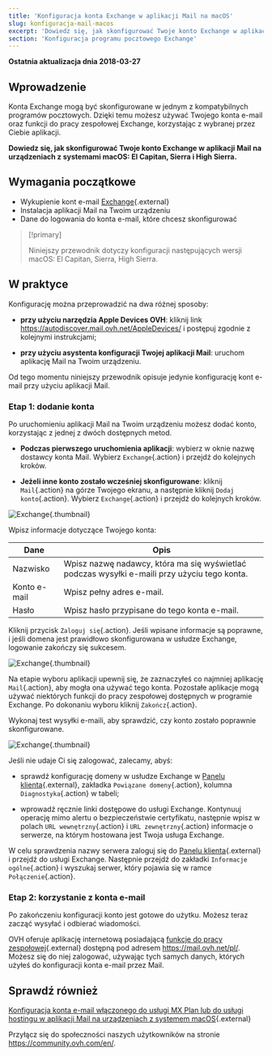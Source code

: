 ```yaml
---
title: 'Konfiguracja konta Exchange w aplikacji Mail na macOS'
slug: konfiguracja-mail-macos
excerpt: 'Dowiedz się, jak skonfigurować Twoje konto Exchange w aplikacji Mail na macOS - El Capitan, Sierra i High Sierra'
section: 'Konfiguracja programu pocztowego Exchange'
---
```


**Ostatnia aktualizacja dnia 2018-03-27**

## Wprowadzenie

Konta Exchange mogą być skonfigurowane w jednym z kompatybilnych programów pocztowych.  Dzięki temu możesz używać Twojego konta e-mail oraz funkcji do pracy zespołowej Exchange, korzystając z wybranej przez Ciebie aplikacji.

**Dowiedz się, jak skonfigurować Twoje konto Exchange w aplikacji Mail na urządzeniach z systemami macOS: El Capitan, Sierra i High Sierra.**


## Wymagania początkowe

- Wykupienie kont e-mail [Exchange](https://www.ovh.pl/emaile/){.external}
- Instalacja aplikacji Mail na Twoim urządzeniu
- Dane do logowania do konta e-mail, które chcesz skonfigurować

> [!primary]
>
> Niniejszy przewodnik dotyczy konfiguracji następujących wersji macOS: El Capitan, Sierra, High Sierra.
>

## W praktyce

Konfigurację można przeprowadzić na dwa różnej sposoby:

- **przy użyciu narzędzia Apple Devices OVH**: kliknij link <https://autodiscover.mail.ovh.net/AppleDevices/> i postępuj zgodnie z kolejnymi instrukcjami;

- **przy użyciu asystenta konfiguracji Twojej aplikacji Mail**: uruchom aplikację Mail na Twoim urządzeniu.

Od tego momentu niniejszy przewodnik opisuje jedynie konfigurację kont e-mail przy użyciu aplikacji Mail.

### Etap 1: dodanie konta

Po uruchomieniu aplikacji Mail na Twoim urządzeniu możesz dodać konto, korzystając z jednej z dwóch dostępnych metod.

- **Podczas pierwszego uruchomienia aplikacji**: wybierz w oknie nazwę dostawcy konta Mail. Wybierz `Exchange`{.action} i przejdź do kolejnych kroków.

- **Jeżeli inne konto zostało wcześniej skonfigurowane**: kliknij `Mail`{.action} na górze Twojego ekranu, a następnie kliknij `Dodaj konto`{.action}. Wybierz `Exchange`{.action} i przejdź do kolejnych kroków.

![Exchange](images/configuration-mail-macos-step1.png){.thumbnail}

Wpisz informacje dotyczące Twojego konta:

|Dane|Opis| 
|---|---| 
|Nazwisko|Wpisz nazwę nadawcy, która ma się wyświetlać podczas wysyłki e-maili przy użyciu tego konta.|
|Konto e-mail|Wpisz pełny adres e-mail.|
|Hasło|Wpisz hasło przypisane do tego konta e-mail.|  

Kliknij przycisk `Zaloguj się`{.action}. Jeśli wpisane informacje są poprawne, i jeśli domena jest prawidłowo skonfigurowana w usłudze Exchange, logowanie zakończy się sukcesem.

![Exchange](images/configuration-mail-macos-step2.png){.thumbnail}

Na etapie wyboru aplikacji upewnij się, że zaznaczyłeś co najmniej aplikację `Mail`{.action}, aby mogła ona używać tego konta. Pozostałe aplikacje mogą używać niektórych funkcji do pracy zespołowej dostępnych w programie Exchange. Po dokonaniu wyboru kliknij `Zakończ`{.action}.

Wykonaj test wysyłki e-maili, aby sprawdzić, czy konto zostało poprawnie skonfigurowane.

![Exchange](images/configuration-mail-macos-step3.png){.thumbnail}

Jeśli nie udaje Ci się zalogować, zalecamy, abyś:

- sprawdź konfigurację domeny w usłudze Exchange w [Panelu klienta](https://www.ovh.com/auth/?action=gotomanager){.external}, zakładka `Powiązane domeny`{.action}, kolumna `Diagnostyka`{.action} w tabeli;

- wprowadź ręcznie linki dostępowe do usługi Exchange. Kontynuuj operację mimo alertu o bezpieczeństwie certyfikatu, następnie wpisz w polach `URL wewnętrzny`{.action} i `URL zewnętrzny`{.action} informacje o serwerze, na którym hostowana jest Twoja usługa Exchange.

W celu sprawdzenia nazwy serwera zaloguj się do [Panelu klienta](https://www.ovh.com/auth/?action=gotomanager){.external} i przejdź do usługi Exchange. Następnie przejdź do zakładki `Informacje ogólne`{.action} i wyszukaj serwer, który pojawia się w ramce `Połączenie`{.action}.

### Etap 2: korzystanie z konta e-mail

Po zakończeniu konfiguracji konto jest gotowe do użytku. Możesz teraz zacząć wysyłać i odbierać wiadomości.

OVH oferuje aplikację internetową posiadającą [funkcje do pracy zespołowej](https://www.ovh.pl/emaile/){.external} dostępną pod adresem <https://mail.ovh.net/pl/>. Możesz się do niej zalogować, używając tych samych danych, których użyłeś do konfiguracji konta e-mail przez Mail.

## Sprawdź również

[Konfiguracja konta e-mail włączonego do usługi MX Plan lub do usługi hostingu w aplikacji Mail na urządzeniach z systemem macOS](https://docs.ovh.com/pl/emails/konfiguracja-mail-macos/){.external}

Przyłącz się do społeczności naszych użytkowników na stronie <https://community.ovh.com/en/>.